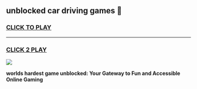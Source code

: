 
## unblocked car driving games 👋
<h3>
<a href="https://premium.freeplayer.one?title=unblocked_car_driving_games&ref=13F">CLICK TO PLAY</a></h3>
<hr>

<h3>
<a href="https://premium.freeplayer.one?title=unblocked_car_driving_games&ref=13F">CLICK 2 PLAY</a>
  
</h3>

<a href="https://premium.freeplayer.one?title=unblocked_car_driving_games&ref=12F/"><img src="https://clearcache.store/games.png"></a>


**worlds hardest game unblocked: Your Gateway to Fun and Accessible Online Gaming**
